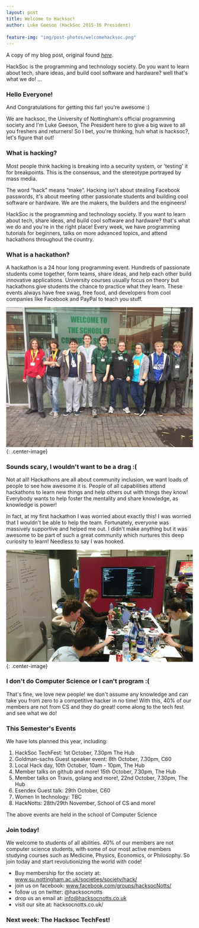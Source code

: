 ```yaml
---
layout: post
title: Welcome to Hacksoc!
author: Luke Geeson (HackSoc 2015-16 President)

feature-img: "img/post-photos/welcomehacksoc.png"
---
```

A copy of my blog post, original found [_here_](http://hacksocnotts.co.uk/2016/03/11/HackSoc-Elections-And-End-Of-Year-Summary.html).

HackSoc is the programming and technology society. Do you want to learn about tech, share ideas, and build cool software and hardware? well that's what we do! ...

### Hello Everyone!

And Congratulations for getting this far! you're awesome :) 

We are hacksoc, the University of Nottingham's official programming society and I'm Luke Geeson, The President here to give a big wave to all you freshers and returners! So I bet, you're thinking, huh what is hacksoc?, let's figure that out!

### What is hacking?

Most people think hacking is breaking into a security system, or 'testing' it for breakpoints. This is the consensus, and the stereotype portrayed by mass media. 

The word “hack” means “make”. Hacking isn't about stealing Facebook passwords, it's about meeting other passionate students and building cool software or hardware. We are the makers, the builders and the engineers!

HackSoc is the programming and technology society. If you want to learn about tech, share ideas, and build cool software and hardware? that's what we do and you're in the right place! Every week, we have programming tutorials for beginners, talks on more advanced topics, and attend hackathons throughout the country.


### What is a hackathon?

A hackathon is a 24 hour long programming event. Hundreds of passionate students come together, form teams, share ideas, and help each other build innovative applications. University courses usually focus on theory but hackathons give students the chance to practice what they learn. These events always have free swag, free food, and developers from cool companies like Facebook and PayPal to teach you stuff.

![another image](/img/post-photos/brumhack.png){: .center-image}

### Sounds scary, I wouldn't want to be a drag :(

Not at all! Hackathons are all about community inclusion, we want loads of people to see how awesome it is. People of all capabilities attend hackathons to learn new things and help others out with things they know! Everybody wants to help foster the mentality and share knowledge, as knowledge is power!

In fact, at my first hackathon I was worried about exactly this! I was worried that I wouldn't be able to help the team. Fortunately, everyone was massively supportive and helped me out. I didn't make anything but it was awesome to be part of such a great community which nurtures this deep curiosity to learn! Needless to say I was hooked.

![My first Hackathon at Studenthack2014!](/img/post-photos/studenthack14.png){: .center-image}

### I don't do Computer Science or I can't program :(

That's fine, we love new people! we don't assume any knowledge and can take you from zero to a competitive hacker in no time! With this, 40% of our members are not from CS and they do great! come along to the tech fest and see what we do!

### This Semester's Events

We have lots planned this year, including:

1. HackSoc TechFest: 1st October, 7.30pm The Hub
2. Goldman-sachs Guest speaker event: 8th October, 7.30pm, C60
3. Local Hack day, 10th October, 10am - 10pm, The Hub
4. Member talks on github and more! 15th October, 7.30pm, The Hub
5. Member talks on Travis, golang and more!, 22nd October, 7.30pm, The Hub
6. Esendex Guest talk: 29th October, C60
7. Women In technology: TBC
8. HackNotts: 28th/29th November, School of CS
and more!

The above events are held in the school of Computer Science

### Join today!

We welcome to students of all abilities. 40% of our members are not computer science students, with some of our most active members studying courses such as Medicine, Physics, Economics, or Philosophy. So join today and start revolutionizing the world with code!

+ Buy membership for the society at: www.su.nottingham.ac.uk/societies/society/hack/
+ join us on facebook: www.facebook.com/groups/hacksocNotts/
+ follow us on twitter: @hacksocnotts
+ drop us an email at: info@hacksocnotts.co.uk
+ visit our site at: hacksocnotts.co.uk/

### Next week: The Hacksoc TechFest!


<br/>
